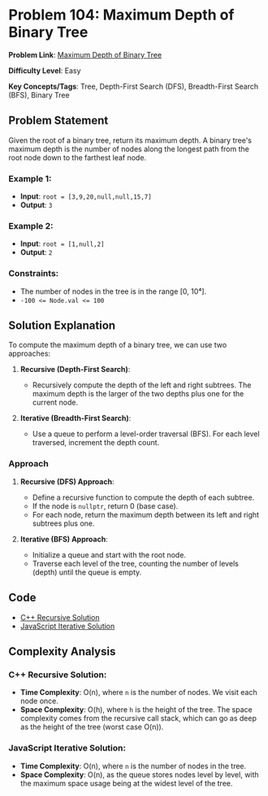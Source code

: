 # Problem 104: Maximum Depth of Binary Tree

**Problem Link**: [Maximum Depth of Binary Tree](https://leetcode.com/problems/maximum-depth-of-binary-tree/)

**Difficulty Level**: Easy

**Key Concepts/Tags**: Tree, Depth-First Search (DFS), Breadth-First Search (BFS), Binary Tree

## Problem Statement

Given the root of a binary tree, return its maximum depth. A binary tree's maximum depth is the number of nodes along the longest path from the root node down to the farthest leaf node.

### Example 1:
- **Input**: `root = [3,9,20,null,null,15,7]`
- **Output**: `3`

### Example 2:
- **Input**: `root = [1,null,2]`
- **Output**: `2`

### Constraints:
- The number of nodes in the tree is in the range [0, 10⁴].
- `-100 <= Node.val <= 100`

## Solution Explanation

To compute the maximum depth of a binary tree, we can use two approaches:

1. **Recursive (Depth-First Search)**: 
   - Recursively compute the depth of the left and right subtrees. The maximum depth is the larger of the two depths plus one for the current node.
   
2. **Iterative (Breadth-First Search)**: 
   - Use a queue to perform a level-order traversal (BFS). For each level traversed, increment the depth count.

### Approach

1. **Recursive (DFS) Approach**:
   - Define a recursive function to compute the depth of each subtree.
   - If the node is `nullptr`, return 0 (base case).
   - For each node, return the maximum depth between its left and right subtrees plus one.

2. **Iterative (BFS) Approach**:
   - Initialize a queue and start with the root node.
   - Traverse each level of the tree, counting the number of levels (depth) until the queue is empty.

## Code
- [C++ Recursive Solution](./solution_1.cpp)
- [JavaScript Iterative Solution](./solution_2.js)

## Complexity Analysis

### C++ Recursive Solution:
- **Time Complexity**: O(n), where `n` is the number of nodes. We visit each node once.
- **Space Complexity**: O(h), where `h` is the height of the tree. The space complexity comes from the recursive call stack, which can go as deep as the height of the tree (worst case O(n)).

### JavaScript Iterative Solution:
- **Time Complexity**: O(n), where `n` is the number of nodes in the tree.
- **Space Complexity**: O(n), as the queue stores nodes level by level, with the maximum space usage being at the widest level of the tree.